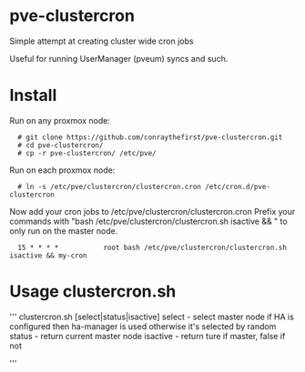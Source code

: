 # pve-clustercron
Simple attempt at creating cluster wide cron jobs


Useful for running UserManager (pveum) syncs and such.

# Install
Run on any proxmox node:
```
  # git clone https://github.com/conraythefirst/pve-clustercron.git
  # cd pve-clustercron/
  # cp -r pve-clustercron/ /etc/pve/
```
Run on each proxmox node:
```
  # ln -s /etc/pve/clustercron/clustercron.cron /etc/cron.d/pve-clustercron
```

Now add your cron jobs to /etc/pve/clustercron/clustercron.cron
Prefix your commands with "bash /etc/pve/clustercron/clustercron.sh isactive && " to only run on the master node.
```
  15 * * * *           root bash /etc/pve/clustercron/clustercron.sh isactive && my-cron
```



# Usage clustercron.sh
'''
clustercron.sh [select|status|isactive]
    select   - select master node
               if HA is configured then ha-manager is used
               otherwise it's selected by random 
    status   - return current master node
    isactive - return ture if master, false if not

'''


